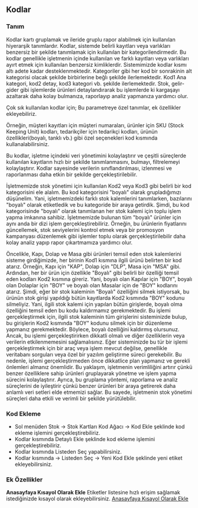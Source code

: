 
## Kodlar

### Tanım 

Kodlar kartı gruplamak ve ileride gruplu rapor alabilmek için kullanılan hiyerarşik tanımlardır.
Kodlar, sistemde belirli kayıtları veya varlıkları benzersiz bir şekilde tanımlamak için kullanılan bir kategorilendirmedir.
Bu kodlar genellikle işletmenin içinde kullanılan ve farklı kayıtları veya varlıkları ayırt etmek için kullanılan benzersiz kimliklerdir.
Sistemimizde kodlar kısmı altı adete kadar desteklenmektedir. 
Kategoriler gibi her kod bir sonrakinin alt kategorisi olacak şekilde birbirlerine beğlı şekilde ilerlemektedir.
Kod1 Ana kategori, kod2 detay, kod3 kategori vb. şekilde ilerlemektedir.
Stok, gelir-gider gibi işlemlerde ürünleri detaylandırarak bu işlemlerde ki kargaşayı azaltarak daha kolay bulmanıza, raporlayıp analiz yapmanıza yardımcı olur.

Çok sık kullanılan kodlar için; Bu parametreye özel tanımlar, ek özellikler ekleyebiliriz.

Örneğin, müşteri kayıtları için müşteri numaraları, ürünler için SKU (Stock Keeping Unit) kodları,
tedarikçiler için tedarikçi kodları, ürünün özellikleri(boyalı, tanklı vb.) gibi özel seçenekleri kod kısmında kullanalabilirsiniz.

Bu kodlar, işletme içindeki veri yönetimini kolaylaştırır ve çeşitli süreçlerde kullanılan kayıtların hızlı bir şekilde tanımlanmasını, bulmayı, filtrelemeyi kolaylaştırır. 
Kodlar sayesinde verilerin sınıflandırılması, izlenmesi ve raporlanması daha etkin bir şekilde gerçekleştirilebilir.

İşletmemizde stok yönetimi için kullanılan Kod2 veya Kod3 gibi belirli bir kod kategorisini ele alalım. 
Bu kod kategorisini "boyalı" olarak grupladığımızı düşünelim. 
Yani, işletmemizdeki farklı stok kalemlerini tanımlarken, bazılarını "boyalı" olarak etiketledik ve bu kategoride bir araya getirdik.
Şimdi, bu kod kategorisinde "boyalı" olarak tanımlanan her stok kalemi için toplu işlem yapma imkanına sahibiz. 
İşletmemizde bulunan tüm "boyalı" ürünler için aynı anda bir dizi işlem gerçekleştirebiliriz. 
Örneğin, bu ürünlerin fiyatlarını güncellemek, stok seviyelerini kontrol etmek veya bir promosyon kampanyası düzenlemek gibi işlemler toplu olarak gerçekleştirilebilir daha kolay analiz yapıp rapor çıkartmamıza yardımcı olur.

Öncelikle, Kapı, Dolap ve Masa gibi ürünleri temsil eden stok kalemlerini sisteme girdiğimizde, her birinin Kod1 kısmına ilgili ürünü belirten bir kod atarız. 
Örneğin, Kapı için "KAP", Dolap için "DLP", Masa için "MSA" gibi.
Ardından, her bir ürün için özellikle "Boyalı" gibi belirli bir özelliği temsil eden kodları Kod2 kısmına gireriz. 
Yani, boyalı olan Kapılar için "BOY", boyalı olan Dolaplar için "BOY" ve boyalı olan Masalar için de "BOY" kodlarını atarız.
Şimdi, eğer bir stok kaleminin "Boyalı" özelliğini silmek istiyorsak, bu ürünün stok girişi yapıldığı bütün kayıtlarda Kod2 kısmında "BOY" kodunu silmeliyiz. 
Yani, ilgili stok kalemi için yapılan bütün girişlerde, boyalı olma özelliğini temsil eden bu kodu kaldırmamız gerekmektedir.
Bu işlemi gerçekleştirmek için, ilgili stok kaleminin tüm girişlerini sisteminizde bulup, bu girişlerin Kod2 kısmında "BOY" kodunu silmek için bir düzenleme yapmanız gerekmektedir. 
Böylece, boyalı özelliğini kaldırmış olursunuz.
Ancak, bu işlemi gerçekleştirirken dikkatli olmalı ve diğer özelliklerin veya verilerin etkilenmemesini sağlamalısınız. Eğer sisteminizde bu tür bir işlemi gerçekleştirmek için bir araç veya işlem mevcut değilse, genellikle veritabanı sorguları veya özel bir yazılım geliştirme süreci gerekebilir. 
Bu nedenle, işlemi gerçekleştirmeden önce dikkatlice plan yapmanız ve gerekli önlemleri almanız önemlidir.
Bu yaklaşım, işletmenin verimliliğini artırır çünkü benzer özelliklere sahip ürünleri gruplayarak yönetme ve işlem yapma sürecini kolaylaştırır. Ayrıca, bu gruplama yöntemi, raporlama ve analiz süreçlerini de iyileştirir çünkü benzer ürünleri bir araya getirerek daha anlamlı veri setleri elde etmemizi sağlar. 
Bu sayede, işletmenin stok yönetimi süreçleri daha etkili ve verimli bir şekilde yürütülebilir.

### Kod Ekleme

- Sol menüden Stok -> Stok Kartları Kod Ağacı -> Kod Ekle şeklinde kod ekleme işlemini gerçekleştirebiliriz.
- Kodlar kısmında Detaylı Ekle şeklinde kod ekleme işlemini gerçekleştirebiliriz.
- Kodlar kısmında Listeden Seç yapabilirsiniz.
- Kodlar kısmında -> Listeden Seç -> Yeni Kod Ekle şeklinde yeni etiket ekleyebilirsiniz.

### Ek Özellikler 

**Anasayfaya Kısayol Olarak Ekle** Etiketler listesine hızlı erişim sağlamak istediğinizde kısayol olarak ekleyebilirsiniz. [Anasayfaya Kısayol Olarak Ekle](/TemelOzellikler/KisaYollaraEkleme.md "Anasayfaya Kısayol Olarak Ekle") 